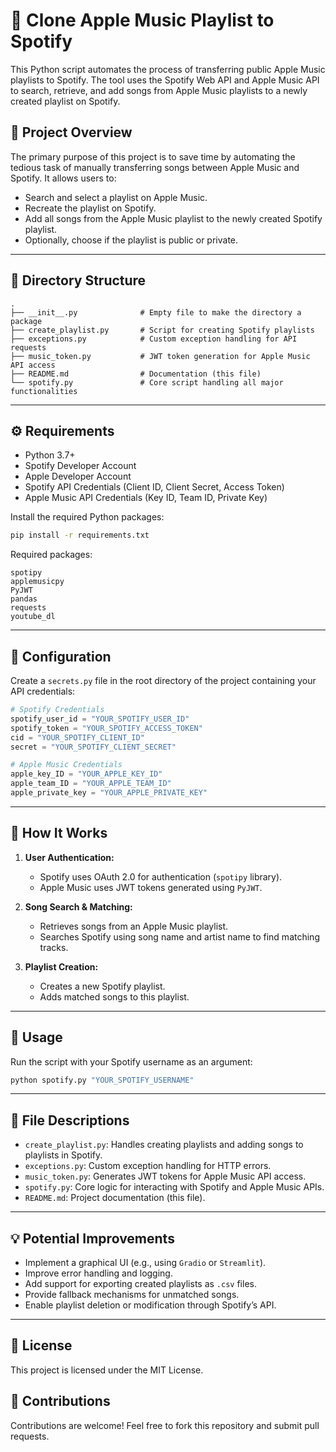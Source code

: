 # 🎵 Clone Apple Music Playlist to Spotify

This Python script automates the process of transferring public Apple Music playlists to Spotify. The tool uses the Spotify Web API and Apple Music API to search, retrieve, and add songs from Apple Music playlists to a newly created playlist on Spotify.

## 📌 **Project Overview**
The primary purpose of this project is to save time by automating the tedious task of manually transferring songs between Apple Music and Spotify. It allows users to:
- Search and select a playlist on Apple Music.
- Recreate the playlist on Spotify.
- Add all songs from the Apple Music playlist to the newly created Spotify playlist.
- Optionally, choose if the playlist is public or private.

---

## 📁 **Directory Structure**
```
.
├── __init__.py              # Empty file to make the directory a package
├── create_playlist.py       # Script for creating Spotify playlists
├── exceptions.py            # Custom exception handling for API requests
├── music_token.py           # JWT token generation for Apple Music API access
├── README.md                # Documentation (this file)
└── spotify.py               # Core script handling all major functionalities
```

---

## ⚙️ **Requirements**
- Python 3.7+
- Spotify Developer Account
- Apple Developer Account
- Spotify API Credentials (Client ID, Client Secret, Access Token)
- Apple Music API Credentials (Key ID, Team ID, Private Key)

Install the required Python packages:
```bash
pip install -r requirements.txt
```

Required packages:
```
spotipy
applemusicpy
PyJWT
pandas
requests
youtube_dl
```

---

## 🔑 **Configuration**
Create a `secrets.py` file in the root directory of the project containing your API credentials:

```python
# Spotify Credentials
spotify_user_id = "YOUR_SPOTIFY_USER_ID"
spotify_token = "YOUR_SPOTIFY_ACCESS_TOKEN"
cid = "YOUR_SPOTIFY_CLIENT_ID"
secret = "YOUR_SPOTIFY_CLIENT_SECRET"

# Apple Music Credentials
apple_key_ID = "YOUR_APPLE_KEY_ID"
apple_team_ID = "YOUR_APPLE_TEAM_ID"
apple_private_key = "YOUR_APPLE_PRIVATE_KEY"
```

---

## 📌 **How It Works**
1. **User Authentication:**
    - Spotify uses OAuth 2.0 for authentication (`spotipy` library).
    - Apple Music uses JWT tokens generated using `PyJWT`.

2. **Song Search & Matching:**
    - Retrieves songs from an Apple Music playlist.
    - Searches Spotify using song name and artist name to find matching tracks.

3. **Playlist Creation:**
    - Creates a new Spotify playlist.
    - Adds matched songs to this playlist.

---

## 🚀 **Usage**
Run the script with your Spotify username as an argument:
```bash
python spotify.py "YOUR_SPOTIFY_USERNAME"
```

---

## 📄 **File Descriptions**
- `create_playlist.py`: Handles creating playlists and adding songs to playlists in Spotify.
- `exceptions.py`: Custom exception handling for HTTP errors.
- `music_token.py`: Generates JWT tokens for Apple Music API access.
- `spotify.py`: Core logic for interacting with Spotify and Apple Music APIs.
- `README.md`: Project documentation (this file).

---

## 💡 **Potential Improvements**
- Implement a graphical UI (e.g., using `Gradio` or `Streamlit`).
- Improve error handling and logging.
- Add support for exporting created playlists as `.csv` files.
- Provide fallback mechanisms for unmatched songs.
- Enable playlist deletion or modification through Spotify’s API.

---

## 📜 **License**
This project is licensed under the MIT License.


## 💌 **Contributions**
Contributions are welcome! Feel free to fork this repository and submit pull requests.

